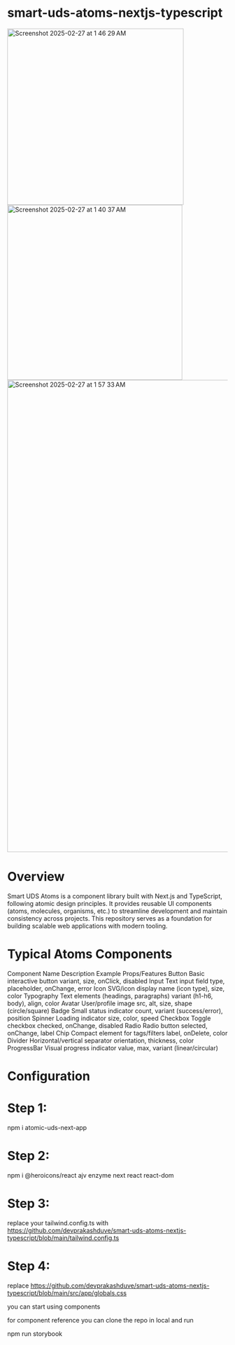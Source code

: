 # smart-uds-atoms-nextjs-typescript

<img width="403" alt="Screenshot 2025-02-27 at 1 46 29 AM" src="https://github.com/user-attachments/assets/42a3ea5a-2ab6-4213-a2fe-ffbc157d36ad" />

<img width="400" alt="Screenshot 2025-02-27 at 1 40 37 AM" src="https://github.com/user-attachments/assets/696039fb-a18e-451c-9ada-46ed2f961a27" />

<img width="1079" alt="Screenshot 2025-02-27 at 1 57 33 AM" src="https://github.com/user-attachments/assets/33a4f30c-6dfa-4cc4-a79d-464f11ba6da2" />

# Overview

Smart UDS Atoms is a component library built with Next.js and TypeScript, following atomic design principles. It provides reusable UI components (atoms, molecules, organisms, etc.) to streamline development and maintain consistency across projects. This repository serves as a foundation for building scalable web applications with modern tooling.

# Typical Atoms Components

Component Name Description Example Props/Features
Button Basic interactive button variant, size, onClick, disabled
Input Text input field type, placeholder, onChange, error
Icon SVG/icon display name (icon type), size, color
Typography Text elements (headings, paragraphs) variant (h1-h6, body), align, color
Avatar User/profile image src, alt, size, shape (circle/square)
Badge Small status indicator count, variant (success/error), position
Spinner Loading indicator size, color, speed
Checkbox Toggle checkbox checked, onChange, disabled
Radio Radio button selected, onChange, label
Chip Compact element for tags/filters label, onDelete, color
Divider Horizontal/vertical separator orientation, thickness, color
ProgressBar Visual progress indicator value, max, variant (linear/circular)

# Configuration

# Step 1:

npm i atomic-uds-next-app

# Step 2:

npm i @heroicons/react ajv enzyme next react react-dom

# Step 3:

replace your tailwind.config.ts with https://github.com/devprakashduve/smart-uds-atoms-nextjs-typescript/blob/main/tailwind.config.ts

# Step 4:

replace https://github.com/devprakashduve/smart-uds-atoms-nextjs-typescript/blob/main/src/app/globals.css

you can start using components

for component reference you can clone the repo in local and run

npm run storybook
